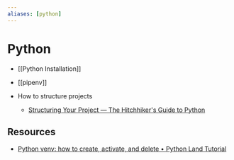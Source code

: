 ```yaml
---
aliases: [python]
---
```

# Python

- [[Python Installation]]
- [[pipenv]]


- How to structure projects
	- [Structuring Your Project — The Hitchhiker's Guide to Python](https://docs.python-guide.org/writing/structure/)

## Resources
- [Python venv: how to create, activate, and delete • Python Land Tutorial](https://python.land/virtual-environments/virtualenv)